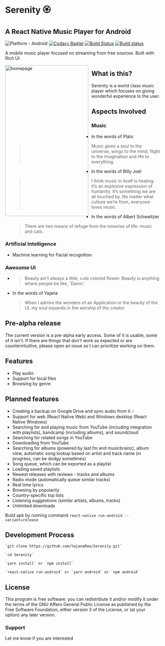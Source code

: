 # Serenity 🏵️

## A React Native Music Player for Android

![Platform - Android](https://img.shields.io/badge/platform-Android-yellow.svg)
[![Codacy Badge](https://api.codacy.com/project/badge/Grade/12302c2333a943529c90a79b98a9629c)](https://www.codacy.com/app/yajananrao/Serenity?utm_source=github.com&utm_medium=referral&utm_content=YajanaRao/Serenity&utm_campaign=Badge_Grade)
[![Build Status](https://travis-ci.org/YajanaRao/Serenity.svg?branch=master)](https://travis-ci.org/YajanaRao/Serenity)
[![Build status](https://build.appcenter.ms/v0.1/apps/02bea713-2b20-4be4-834e-cb062f142359/branches/update/badge)](https://appcenter.ms)

A mobile music player focused on streaming from free sources. Built with Rich UI

<img src="https://dl.dropboxusercontent.com/s/8fnqviwlsj2gefl/screenshot-2019-07-16_19.38.22.634.png?dl=0"
     alt="homepage"
     height="490"
     width="270"
     style="float: left; margin-right: 10px;" />

## What is this?

Serenity is a world class music player which focuses on giving wonderful experience to the user.

## Aspects Involved

### Music

- In the words of Plato

  > Music gives a soul to the universe, wings to the mind, flight to the imagination and life to everything.

- In the words of Billy Joel

  > I think music in itself is healing. It’s an explosive expression of humanity. It’s something we are all touched by. No matter what culture we’re from, everyone loves music.

- In the words of Albert Schweitzer
  > There are two means of refuge from the miseries of life: music and cats.

### Artificial Intelligence

- Machine learning for Facial recognition

### Awesome UI

- > Beauty ain't always a little, cute colored flower. Beauty is anything where people be like, 'Damn.'
- In the words of Yajana
  > When I admire the wonders of an Application or the beauty of the UI, my soul expands in the worship of the creator

## Pre-alpha release

The current version is a pre-alpha early access. Some of it is usable, some of it isn't. If there are things that don't work as expected or are counterintuitive, please open an issue so I can prioritize working on them.

## Features

- Play audio
- Support for local files
- Browsing by genre

## Planned features

- Creating a backup on Google Drive and sync audio from it 🎶
- Support for web (React Native Web) and Windows desktop (React Native Windows)
- Searching for and playing music from YouTube (including integration with playlists), bandcamp (including albums), and soundcloud
- Searching for related songs in YouTube
- Downloading from YouTube
- Searching for albums (powered by last.fm and musicbrainz), album view, automatic song lookup based on artist and track name (in progress, can be dodgy sometimes)
- Song queue, which can be exported as a playlist
- Loading saved playlists
- Newest releases with reviews - tracks and albums
- Radio mode (automatically queue similar tracks)
- Real time lyrics
- Browsing by popularity
- Country-specific top lists
- Listening suggestions (similar artists, albums, tracks)
- Unlimited downloads

Build apk by running command `react-native run-android --variant=release`

## Development Process

    `git clone https://github.com/YajanaRao/Serenity.git`

    `cd Serenity`

    `yarn install` or `npm install`

    `react-native run-android` or `yarn android` or `npm android`

## License

This program is free software: you can redistribute it and/or modify it under the terms of the GNU Affero General Public License as published by the Free Software Foundation, either version 3 of the License, or (at your option) any later version.

### Support

Let me know if you are interested
